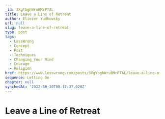 ```yaml
---
_id: 3XgYbghWruBMrPTAL
title: Leave a Line of Retreat
author: Eliezer Yudkowsky
url: null
slug: leave-a-line-of-retreat
type: post
tags:
  - LessWrong
  - Concept
  - Post
  - Techniques
  - Changing_Your Mind
  - Courage
  - Religion
href: https://www.lesswrong.com/posts/3XgYbghWruBMrPTAL/leave-a-line-of-retreat
sequence: Letting Go
chapter: null
synchedAt: '2022-08-30T08:17:37.620Z'
---
```

# Leave a Line of Retreat

